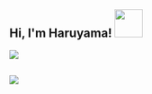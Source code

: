 

<h2> Hi, I'm Haruyama! <img src="https://media.giphy.com/media/mGcNjsfWAjY5AEZNw6/giphy.gif" width="50"></h2>

<picture>
<source 
  srcset="https://github-readme-stats.vercel.app/api?username=hruyma&show_icons=true&theme=dark"
  media="(prefers-color-scheme: dark)"
/>
<source
  srcset="https://github-readme-stats.vercel.app/api?username=hruyma&show_icons=true"
  media="(prefers-color-scheme: light), (prefers-color-scheme: no-preference)"
/>
<img src="https://github-readme-stats.vercel.app/api?username=hruyma&show_icons=true" />
</picture>

##

</div>

<img align='center' src="https://i.pinimg.com/originals/00/a5/7a/00a57aa4714a9d6efb1ae5f6e752ca27.gif" >
